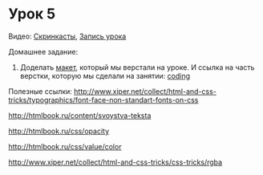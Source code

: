 # Урок 5

Видео:
[Скринкасты](https://www.youtube.com/playlist?list=PLJp_TYmDAIlDklnookEXl7nW77xUJLOE3),
[Запись урока](https://www.youtube.com/watch?v=vB_PWak98dM&list=PLJp_TYmDAIlC6yqyg1K4QGwfufJXzYiPv&index=4)

Домашнее задание:

1. Доделать [макет](/lesson_05/Basic.psd), который мы верстали на уроке. И ссылка на часть верстки, которую мы сделали на занятии: [coding](/lesson_05/coding/)

Полезные ссылки:
http://www.xiper.net/collect/html-and-css-tricks/typographics/font-face-non-standart-fonts-on-css

http://htmlbook.ru/content/svoystva-teksta

http://htmlbook.ru/css/opacity

http://htmlbook.ru/css/value/color

http://www.xiper.net/collect/html-and-css-tricks/css-tricks/rgba
